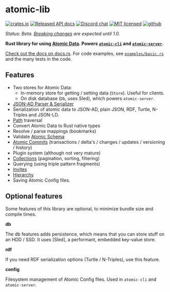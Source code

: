 # atomic-lib

[![crates.io](https://img.shields.io/crates/v/atomic_lib)](https://crates.io/crates/atomic_lib)
[![Released API docs](https://docs.rs/atomic_lib/badge.svg)](https://docs.rs/atomic_lib)
[![Discord chat](https://img.shields.io/discord/723588174747533393.svg?logo=discord)](https://discord.gg/a72Rv2P)
[![MIT licensed](https://img.shields.io/badge/license-MIT-blue.svg)](./LICENSE)
[![github](https://img.shields.io/github/stars/atomicdata-dev/atomic-data-rust?style=social)](https://github.com/joepipo/atomic)

_Status: Beta. [Breaking changes](../CHANGELOG.md) are expected until 1.0._

**Rust library for using [Atomic Data](https://docs.atomicdata.dev).
Powers [`atomic-cli`](../cli/readme.md) and [`atomic-server`](../server/readme.md).**

[Check out the docs on docs.rs](https://docs.rs/atomic_lib/latest/atomic_lib/).
For code examples, see [`examples/basic.rs`](examples/basic.rs) and the many tests in the code.

## Features

- Two stores for Atomic Data:
  - In-memory store for getting / setting data (`Store`). Useful for clients.
  - On disk database (`Db`, uses Sled), which powers `atomic-server`.
- [JSON-AD Parser & Serializer](https://docs.atomicdata.dev/core/json-ad.html)
- Serialization of atomic data  to JSON-AD, plain JSON, RDF, Turtle, N-Triples and JSON-LD.
- [Path](https://docs.atomicdata.dev/core/paths.html) traversal
- Convert Atomic Data to Rust native types
- Resolve / parse mappings (bookmarks)
- Validate [Atomic Schema](https://docs.atomicdata.dev/schema/intro.html)
- [Atomic Commits](https://docs.atomicdata.dev/commits/intro.html) (transactions / delta's / changes / updates / versioning / history)
- Plugin system (although not very mature)
- [Collections](https://docs.atomicdata.dev/schema/collections.html) (pagination, sorting, filtering)
- Querying (using triple pattern fragments)
- [Invites](https://docs.atomicdata.dev/invitations.html)
- [Hierarchy](https://docs.atomicdata.dev/hierarchy.html)
- Saving Atomic Config files.

## Optional features

Some features of this library are optional, to minimize bundle size and compile times.

**db**

The db features adds persistence, which means that you can store stuff on an HDD / SSD.
It uses [Sled], a performant, embedded key-value store.

**rdf**

If you need RDF serialization options (Turtle / N-Triples), use this feature.

**config**

Filesystem management of Atomic Config files.
Used in `atomic-cli` and `atomic-server`.
